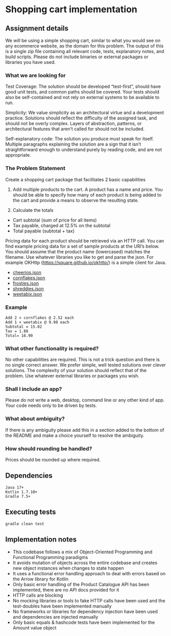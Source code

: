 # Shopping cart implementation

## Assignment details
We will be using a simple shopping cart, similar to what you would see on any ecommerce website, as the domain for this
problem. The output of this is a single zip file containing all relevant code, tests, explanatory notes, and build
scripts. Please do not include binaries or external packages or libraries you have used.

### What we are looking for
Test Coverage: The solution should be developed “test-first”, should have good unit tests,
and common paths should be covered. Your tests should also be self-contained and not rely
on external systems to be available to run.

Simplicity: We value simplicity as an architectural virtue and a development practice.
Solutions should reflect the difficulty of the assigned task, and should not be overly complex.
Layers of abstraction, patterns, or architectural features that aren’t called for should not be
included.

Self-explanatory code: The solution you produce must speak for itself. Multiple paragraphs
explaining the solution are a sign that it isn’t straightforward enough to understand purely by
reading code, and are not appropriate.

### The Problem Statement

Create a shopping cart package that facilitates 2 basic capabilities

1. Add multiple products to the cart. A product has a name and price. You should be
able to specify how many of each product is being added to the cart and provide a
means to observe the resulting state.

2. Calculate the totals

- Cart subtotal (sum of price for all items)
- Tax payable, charged at 12.5% on the subtotal
- Total payable (subtotal + tax)

Pricing data for each product should be retrieved via an HTTP call. You can find example
pricing data for a set of sample products at the URI’s below. You should assume that the
product name (lowercased) matches the filename. Use whatever libraries you like to get and
parse the json. For example OKHttp (https://square.github.io/okhttp/) is a simple client for
Java.

- [cheerios.json](https://equalexperts.github.io/backend-take-home-test-data/cheerios.json)
- [cornflakes.json](https://equalexperts.github.io/backend-take-home-test-data/cornflakes.json)
- [frosties.json](https://equalexperts.github.io/backend-take-home-test-data/frosties.json)
- [shreddies.json](https://equalexperts.github.io/backend-take-home-test-data/shreddies.json)
- [weetabix.json](https://equalexperts.github.io/backend-take-home-test-data/weetabix.json)

### Example

```
Add 2 × cornflakes @ 2.52 each
Add 1 × weetabix @ 9.98 each
Subtotal = 15.02
Tax = 1.88
Total= 16.90
```

### What other functionality is required?
No other capabilities are required. This is not a trick question and there is no single correct answer. We prefer simple, well tested solutions over clever solutions. The complexity of your solution should reflect that of the problem. Use whatever external libraries or packages you wish.

### Shall I include an app?
Please do not write a web, desktop, command line or any other kind of app. Your code needs only to be driven by tests.

### What about ambiguity?
If there is any ambiguity please add this in a section added to the bottom of the README and make a choice yourself to resolve the ambiguity.

### How should rounding be handled?
Prices should be rounded up where required.

## Dependencies

```
Java 17+
Kotlin 1.7.10+
Gradle 7.5+
```

## Executing tests

```gradle clean test```

## Implementation notes

- This codebase follows a mix of Object-Oriented Programming and Functional Programming paradigms
- It avoids mutation of objects across the entire codebase and creates new object instances when changes to state happen
- It uses a functional error handling approach to deal with errors based on the Arrow library for Kotlin
- Only basic error handling of the Product Catalogue API has been implemented, there are no API docs provided for it
- HTTP calls are blocking
- No mocking libraries or tools to fake HTTP calls have been used and the test-doubles have been implemented manually
- No frameworks or libraries for dependency injection have been used and dependencies are injected manually
- Only basic equals & hashcode tests have been implemented for the Amount value object
